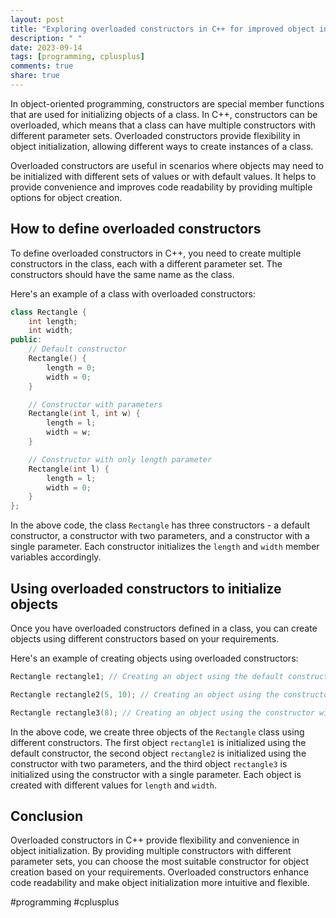 ```yaml
---
layout: post
title: "Exploring overloaded constructors in C++ for improved object initialization"
description: " "
date: 2023-09-14
tags: [programming, cplusplus]
comments: true
share: true
---
```


In object-oriented programming, constructors are special member functions that are used for initializing objects of a class. In C++, constructors can be overloaded, which means that a class can have multiple constructors with different parameter sets. Overloaded constructors provide flexibility in object initialization, allowing different ways to create instances of a class.

Overloaded constructors are useful in scenarios where objects may need to be initialized with different sets of values or with default values. It helps to provide convenience and improves code readability by providing multiple options for object creation.

## How to define overloaded constructors

To define overloaded constructors in C++, you need to create multiple constructors in the class, each with a different parameter set. The constructors should have the same name as the class.

Here's an example of a class with overloaded constructors:

```cpp
class Rectangle {
    int length;
    int width;
public:
    // Default constructor
    Rectangle() {
        length = 0;
        width = 0;
    }

    // Constructor with parameters
    Rectangle(int l, int w) {
        length = l;
        width = w;
    }

    // Constructor with only length parameter
    Rectangle(int l) {
        length = l;
        width = 0;
    }
};
```

In the above code, the class `Rectangle` has three constructors - a default constructor, a constructor with two parameters, and a constructor with a single parameter. Each constructor initializes the `length` and `width` member variables accordingly.

## Using overloaded constructors to initialize objects

Once you have overloaded constructors defined in a class, you can create objects using different constructors based on your requirements.

Here's an example of creating objects using overloaded constructors:

```cpp
Rectangle rectangle1; // Creating an object using the default constructor

Rectangle rectangle2(5, 10); // Creating an object using the constructor with two parameters

Rectangle rectangle3(8); // Creating an object using the constructor with a single parameter
```

In the above code, we create three objects of the `Rectangle` class using different constructors. The first object `rectangle1` is initialized using the default constructor, the second object `rectangle2` is initialized using the constructor with two parameters, and the third object `rectangle3` is initialized using the constructor with a single parameter. Each object is created with different values for `length` and `width`.

## Conclusion

Overloaded constructors in C++ provide flexibility and convenience in object initialization. By providing multiple constructors with different parameter sets, you can choose the most suitable constructor for object creation based on your requirements. Overloaded constructors enhance code readability and make object initialization more intuitive and flexible.

#programming #cplusplus